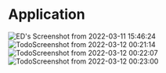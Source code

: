 # Application

![ED's Screenshot from 2022-03-11 15:46:24](https://user-images.githubusercontent.com/85803740/158026381-f97fa7be-eba8-4bbd-996d-ac6ead2e3179.png)
![TodoScreenshot from 2022-03-12 00:21:14](https://user-images.githubusercontent.com/85803740/158026382-342b75f7-2d02-406c-83dd-bda95598cd9c.png)
![TodoScreenshot from 2022-03-12 00:22:07](https://user-images.githubusercontent.com/85803740/158026384-ebf4c020-23f1-41c4-b361-3c7bf391f00d.png)
![TodoScreenshot from 2022-03-12 00:23:00](https://user-images.githubusercontent.com/85803740/158026385-ffe0b8a2-3053-4e77-b1f3-5f681b79e9fb.png)
